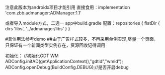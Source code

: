 
注意此版本为androidx项目才能引用
直接食用：implementation 'com.zbb.admanager:ADManager:1.1'

或者导入module方式，二选一
app中build.gradle 配置：repositories {
              flatDir {
                  dirs 'libs', '../admanager/libs'
              }
          }

#具体用法参考demo
##由于广告样式较多，不再采用单例实现,尽量一个页面，只保证有一个新闻类型实例存在，资源回收记得调用

初始化：   //初始化GDT WM
            ADConfig.initAD(getApplicationContext(),"gdtid","wmid");
            ADConfig.openDebug(BuildConfig.DEBUG);//是否开启debug

